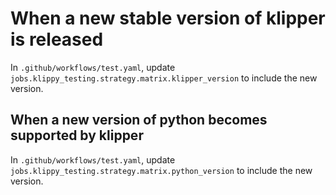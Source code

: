# When a new stable version of klipper is released

In `.github/workflows/test.yaml`, update `jobs.klippy_testing.strategy.matrix.klipper_version` to include the new version.

## When a new version of python becomes supported by klipper

In `.github/workflows/test.yaml`, update `jobs.klippy_testing.strategy.matrix.python_version` to include the new version.

